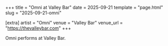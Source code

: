 +++
title = "Omni at Valley Bar"
date = 2025-09-21
template = "page.html"
slug = "2025-09-21-omni"

[extra]
artist = "Omni"
venue = "Valley Bar"
venue_url = "https://thevalleybar.com"
+++

Omni performs at Valley Bar.
